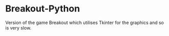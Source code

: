 # Breakout-Python
Version of the game Breakout which utilises Tkinter for the graphics and so is very slow.
